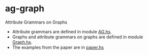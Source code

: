 ag-graph
========

Attribute Grammars on Graphs

  * Attribute grammars are defined in module [AG.hs](AG.hs).
  * Graphs and attribute grammars on graphs are defined in module [Graph.hs](Graph.hs).
  * The examples from the paper are in [paper.hs](paper.hs)

